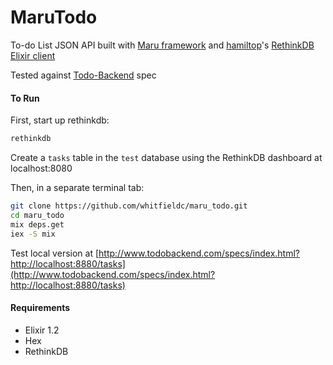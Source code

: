 # MaruTodo

To-do List JSON API built with [Maru framework](http://maru.readme.io) and [hamiltop](github.com/hamiltop)'s [RethinkDB Elixir client](github.com/hamiltop/rethinkdb-elixir)

Tested against [Todo-Backend](http://todobackend.com/) spec

#### To Run

First, start up rethinkdb:
```sh
rethinkdb
```
Create a `tasks` table in the `test` database using the RethinkDB dashboard at localhost:8080

Then, in a separate terminal tab:
```sh
git clone https://github.com/whitfieldc/maru_todo.git
cd maru_todo
mix deps.get
iex -S mix
```
Test local version at [http://www.todobackend.com/specs/index.html?http://localhost:8880/tasks](http://www.todobackend.com/specs/index.html?http://localhost:8880/tasks)

#### Requirements
- Elixir 1.2
- Hex
- RethinkDB
